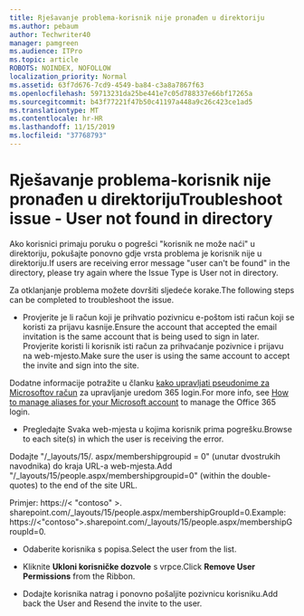```yaml
---
title: Rješavanje problema-korisnik nije pronađen u direktoriju
ms.author: pebaum
author: Techwriter40
manager: pamgreen
ms.audience: ITPro
ms.topic: article
ROBOTS: NOINDEX, NOFOLLOW
localization_priority: Normal
ms.assetid: 63f7d676-7cd9-4549-ba84-c3a8a7867f63
ms.openlocfilehash: 59713231da25be441e7c05d788337e66bf17265a
ms.sourcegitcommit: b43f77221f47b50c41197a448a9c26c423ce1ad5
ms.translationtype: MT
ms.contentlocale: hr-HR
ms.lasthandoff: 11/15/2019
ms.locfileid: "37768793"
---
```

# <a name="troubleshoot-issue---user-not-found-in-directory"></a><span data-ttu-id="f46af-102">Rješavanje problema-korisnik nije pronađen u direktoriju</span><span class="sxs-lookup"><span data-stu-id="f46af-102">Troubleshoot issue - User not found in directory</span></span>

<span data-ttu-id="f46af-103">Ako korisnici primaju poruku o pogrešci "korisnik ne može naći" u direktoriju, pokušajte ponovno gdje vrsta problema je korisnik nije u direktoriju.</span><span class="sxs-lookup"><span data-stu-id="f46af-103">If users are receiving error message "user can't be found" in the directory, please try again where the Issue Type is User not in directory.</span></span>

<span data-ttu-id="f46af-104">Za otklanjanje problema možete dovršiti sljedeće korake.</span><span class="sxs-lookup"><span data-stu-id="f46af-104">The following steps can be completed to troubleshoot the issue.</span></span>

- <span data-ttu-id="f46af-105">Provjerite je li račun koji je prihvatio pozivnicu e-poštom isti račun koji se koristi za prijavu kasnije.</span><span class="sxs-lookup"><span data-stu-id="f46af-105">Ensure the account that accepted the email invitation is the same account that is being used to sign in later.</span></span> <span data-ttu-id="f46af-106">Provjerite koristi li korisnik isti račun za prihvaćanje pozivnice i prijavu na web-mjesto.</span><span class="sxs-lookup"><span data-stu-id="f46af-106">Make sure the user is using the same account to accept the invite and sign into the site.</span></span> 

<span data-ttu-id="f46af-107">Dodatne informacije potražite u članku [kako upravljati pseudonime za Microsoftov račun</a> za upravljanje uredom 365 login](https://support.microsoft.com/help/12407/microsoft-account-how-to-manage-aliases).</span><span class="sxs-lookup"><span data-stu-id="f46af-107">For more info, see [How to manage aliases for your Microsoft account</a> to manage the Office 365 login](https://support.microsoft.com/help/12407/microsoft-account-how-to-manage-aliases).</span></span> 

- <span data-ttu-id="f46af-108">Pregledajte Svaka web-mjesta u kojima korisnik prima pogrešku.</span><span class="sxs-lookup"><span data-stu-id="f46af-108">Browse to each site(s) in which the user is receiving the error.</span></span> 

<span data-ttu-id="f46af-109">Dodajte "/_layouts/15/. aspx/membershipgroupid = 0" (unutar dvostrukih navodnika) do kraja URL-a web-mjesta.</span><span class="sxs-lookup"><span data-stu-id="f46af-109">Add "/_layouts/15/people.aspx/membershipgroupid=0" (within the double-quotes) to the end of the site URL.</span></span> 

<span data-ttu-id="f46af-110">Primjer: https://< "contoso" >. sharepoint.com/_layouts/15/people.aspx/membershipGroupId=0.</span><span class="sxs-lookup"><span data-stu-id="f46af-110">Example: https://<"contoso">.sharepoint.com/_layouts/15/people.aspx/membershipGroupId=0.</span></span>

- <span data-ttu-id="f46af-111">Odaberite korisnika s popisa.</span><span class="sxs-lookup"><span data-stu-id="f46af-111">Select the user from the list.</span></span>

- <span data-ttu-id="f46af-112">Kliknite **Ukloni korisničke dozvole** s vrpce.</span><span class="sxs-lookup"><span data-stu-id="f46af-112">Click **Remove User Permissions** from the Ribbon.</span></span> 
-  <span data-ttu-id="f46af-113">Dodajte korisnika natrag i ponovno pošaljite pozivnicu korisniku.</span><span class="sxs-lookup"><span data-stu-id="f46af-113">Add back the User and Resend the invite to the user.</span></span>

